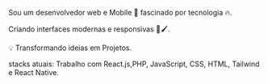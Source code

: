 Sou um desenvolvedor web e Mobile 📱 fascinado por tecnologia 🔥.

Criando interfaces modernas e responsivas 🎨🖌️.

💡 Transformando ideias em Projetos. 

stacks atuais: Trabalho com React.js,PHP, JavaScript, CSS, HTML, Tailwind e React Native. 
<!---
wells99/wells99 is a ✨ special ✨ repository because its `README.md` (this file) appears on your GitHub profile.
You can click the Preview link to take a look at your changes.
--->
